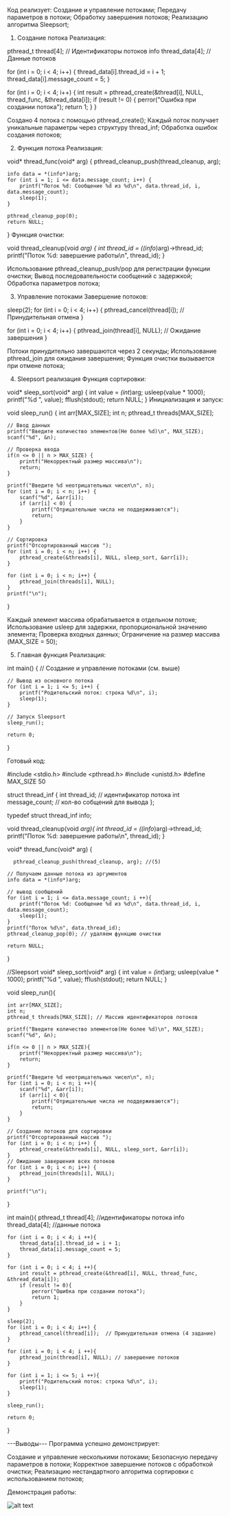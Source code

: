Код реализует:
Создание и управление потоками;
Передачу параметров в потоки;
Обработку завершения потоков;
Реализацию алгоритма Sleepsort;

1. Создание потока
Реализация:

pthread_t thread[4]; // Идентификаторы потоков
info thread_data[4]; // Данные потоков

for (int i = 0; i < 4; i++) {
    thread_data[i].thread_id = i + 1;
    thread_data[i].message_count = 5;
}

for (int i = 0; i < 4; i++) {
    int result = pthread_create(&thread[i], NULL, thread_func, &thread_data[i]);
    if (result != 0) {
        perror("Ошибка при создании потока");
        return 1;
    }
}

Создано 4 потока с помощью pthread_create();
Каждый поток получает уникальные параметры через структуру thread_inf;
Обработка ошибок создания потоков;

2. Функция потока
Реализация:

void* thread_func(void* arg) {
    pthread_cleanup_push(thread_cleanup, arg);
    
    info data = *(info*)arg;
    for (int i = 1; i <= data.message_count; i++) {
        printf("Поток %d: Сообщение %d из %d\n", data.thread_id, i, data.message_count);
        sleep(1);
    }
    
    pthread_cleanup_pop(0);
    return NULL;
}
Функция очистки:

void thread_cleanup(void *arg) {
    int thread_id = ((info*)arg)->thread_id;
    printf("Поток %d: завершение работы\n", thread_id);
}

Использование pthread_cleanup_push/pop для регистрации функции очистки;
Вывод последовательности сообщений с задержкой;
Обработка параметров потока;

3. Управление потоками
Завершение потоков:

sleep(2);
for (int i = 0; i < 4; i++) {
    pthread_cancel(thread[i]); // Принудительная отмена
}

for (int i = 0; i < 4; i++) {
    pthread_join(thread[i], NULL); // Ожидание завершения
}

Потоки принудительно завершаются через 2 секунды;
Использование pthread_join для ожидания завершения;
Функция очистки вызывается при отмене потока;

4. Sleepsort реализация
Функция сортировки:

void* sleep_sort(void* arg) {
    int value = *(int*)arg;
    usleep(value * 1000);
    printf("%d ", value);
    fflush(stdout);
    return NULL;
}
Инициализация и запуск:

void sleep_run() {
    int arr[MAX_SIZE];
    int n;
    pthread_t threads[MAX_SIZE];

    // Ввод данных
    printf("Введите количество элементов(Не более %d)\n", MAX_SIZE);
    scanf("%d", &n);

    // Проверка ввода
    if(n <= 0 || n > MAX_SIZE) {
        printf("Некорректный размер массива\n");
        return;
    }

    printf("Введите %d неотрицательных чисел\n", n);
    for (int i = 0; i < n; i++) {
        scanf("%d", &arr[i]);
        if (arr[i] < 0) {
            printf("Отрицательные числа не поддерживаются");
            return;
        }
    }

    // Сортировка
    printf("Отсортированный массив ");
    for (int i = 0; i < n; i++) {
        pthread_create(&threads[i], NULL, sleep_sort, &arr[i]);
    }

    for (int i = 0; i < n; i++) {
        pthread_join(threads[i], NULL);
    }
    printf("\n");
}

Каждый элемент массива обрабатывается в отдельном потоке;
Использование usleep для задержки, пропорциональной значению элемента;
Проверка входных данных;
Ограничение на размер массива (MAX_SIZE = 50);

5. Главная функция
Реализация:

int main() {
    // Создание и управление потоками (см. выше)
    
    // Вывод из основного потока
    for (int i = 1; i <= 5; i++) {
        printf("Родительский поток: строка %d\n", i);
        sleep(1);
    }
    
    // Запуск Sleepsort
    sleep_run();

    return 0;
}

Готовый код:

#include <stdio.h>
#include <pthread.h>
#include <unistd.h>
#define MAX_SIZE 50

struct thread_inf {
    int thread_id; // идентификатор потока
    int message_count; // кол-во собщений для вывода
};

typedef struct thread_inf info;

void thread_cleanup(void *arg){
    int thread_id = ((info*)arg)->thread_id;
    printf("Поток %d: завершение работы\n", thread_id);
}

void* thread_func(void* arg) {

      pthread_cleanup_push(thread_cleanup, arg); //(5)
    
    // Получаем данные потока из аргументов
    info data = *(info*)arg;

    // вывод сообщений
    for (int i = 1; i <= data.message_count; i ++){
        printf("Поток %d: Сообщение %d из %d\n", data.thread_id, i, data.message_count);
        sleep(1);
    }
    printf("Поток %d\n", data.thread_id);
    pthread_cleanup_pop(0); // удаляем функцию очистки 

    return NULL;
}

//Sleepsort
void* sleep_sort(void* arg) {
    int value = *(int*)arg;
    usleep(value * 1000);
    printf("%d ", value);
    fflush(stdout);
    return NULL;
}

void sleep_run(){

    int arr[MAX_SIZE];
    int n;
    pthread_t threads[MAX_SIZE]; // Массив идентификаторов потоков

    printf("Введите количество элементов(Не более %d)\n", MAX_SIZE);
    scanf("%d", &n);

    if(n <= 0 || n > MAX_SIZE){
        printf("Некорректный размер массива\n");
        return;
    }

    printf("Введите %d неотрицательных чисел\n", n);
    for (int i = 0; i < n; i ++){
        scanf("%d", &arr[i]);
        if (arr[i] < 0){
            printf("Отрицательные числа не поддерживаются");
            return;
        }
    }

    // Создание потоков для сортировки
    printf("Отсортированный массив ");
    for (int i = 0; i < n; i++) {
        pthread_create(&threads[i], NULL, sleep_sort, &arr[i]);
    }
    // Ожидание завершения всех потоков
    for (int i = 0; i < n; i++) {
        pthread_join(threads[i], NULL);
    }
    
    printf("\n");
}

int main(){
    pthread_t thread[4]; //идентификаторы потока
    info thread_data[4]; //данные потока

    for (int i = 0; i < 4; i ++){
        thread_data[i].thread_id = i + 1;
        thread_data[i].message_count = 5;
    }

    for (int i = 0; i < 4; i ++){
        int result = pthread_create(&thread[i], NULL, thread_func, &thread_data[i]);
        if (result != 0){
            perror("Ошибка при создании потока");
            return 1;
        }
    }

    sleep(2);
    for (int i = 0; i < 4; i++) {
        pthread_cancel(thread[i]);  // Принудительная отмена (4 задание)
    }

    for (int i = 0; i < 4; i ++){
        pthread_join(thread[i], NULL); // завершение потоков
    }

    for (int i = 1; i <= 5; i ++){
        printf("Родительский поток: строка %d\n", i);
        sleep(1);
    }
    
    sleep_run();

    return 0;
}

---Выводы---
Программа успешно демонстрирует:

Создание и управление несколькими потоками;
Безопасную передачу параметров в потоки;
Корректное завершение потоков с обработкой очистки;
Реализацию нестандартного алгоритма сортировки с использованием потоков;

Демонстрация работы:

![alt text](image.png)
